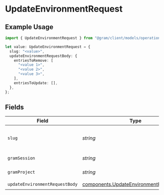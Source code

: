 # UpdateEnvironmentRequest

## Example Usage

```typescript
import { UpdateEnvironmentRequest } from "@gram/client/models/operations";

let value: UpdateEnvironmentRequest = {
  slug: "<value>",
  updateEnvironmentRequestBody: {
    entriesToRemove: [
      "<value 1>",
      "<value 2>",
      "<value 3>",
    ],
    entriesToUpdate: [],
  },
};
```

## Fields

| Field                                                                                              | Type                                                                                               | Required                                                                                           | Description                                                                                        |
| -------------------------------------------------------------------------------------------------- | -------------------------------------------------------------------------------------------------- | -------------------------------------------------------------------------------------------------- | -------------------------------------------------------------------------------------------------- |
| `slug`                                                                                             | *string*                                                                                           | :heavy_check_mark:                                                                                 | The slug of the environment to update                                                              |
| `gramSession`                                                                                      | *string*                                                                                           | :heavy_minus_sign:                                                                                 | Session header                                                                                     |
| `gramProject`                                                                                      | *string*                                                                                           | :heavy_minus_sign:                                                                                 | project header                                                                                     |
| `updateEnvironmentRequestBody`                                                                     | [components.UpdateEnvironmentRequestBody](../../models/components/updateenvironmentrequestbody.md) | :heavy_check_mark:                                                                                 | N/A                                                                                                |